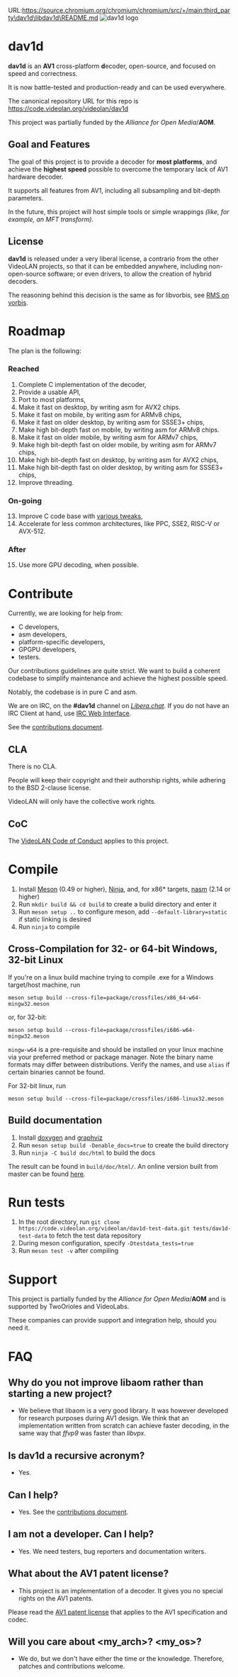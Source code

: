 URL:https://source.chromium.org/chromium/chromium/src/+/main:third_party\dav1d\libdav1d\README.md
![dav1d logo](doc/dav1d_logo.png)

# dav1d

**dav1d** is an **AV1** cross-platform **d**ecoder, open-source, and focused on speed and correctness.

It is now battle-tested and production-ready and can be used everywhere.

The canonical repository URL for this repo is https://code.videolan.org/videolan/dav1d

This project was partially funded by the *Alliance for Open Media*/**AOM**.

## Goal and Features

The goal of this project is to provide a decoder for **most platforms**, and achieve the **highest speed** possible to overcome the temporary lack of AV1 hardware decoder.

It supports all features from AV1, including all subsampling and bit-depth parameters.

In the future, this project will host simple tools or simple wrappings *(like, for example, an MFT transform)*.

## License

**dav1d** is released under a very liberal license, a contrario from the other VideoLAN projects, so that it can be embedded anywhere, including non-open-source software; or even drivers, to allow the creation of hybrid decoders.

The reasoning behind this decision is the same as for libvorbis, see [RMS on vorbis](https://lwn.net/2001/0301/a/rms-ov-license.php3).

# Roadmap

The plan is the following:

### Reached
1. Complete C implementation of the decoder,
2. Provide a usable API,
3. Port to most platforms,
4. Make it fast on desktop, by writing asm for AVX2 chips.
5. Make it fast on mobile, by writing asm for ARMv8 chips,
6. Make it fast on older desktop, by writing asm for SSSE3+ chips,
7. Make high bit-depth fast on mobile, by writing asm for ARMv8 chips.
8. Make it fast on older mobile, by writing asm for ARMv7 chips,
9. Make high bit-depth fast on older mobile, by writing asm for ARMv7 chips,
10. Make high bit-depth fast on desktop, by writing asm for AVX2 chips,
11. Make high bit-depth fast on older desktop, by writing asm for SSSE3+ chips,
12. Improve threading.

### On-going
13. Improve C code base with [various tweaks](https://code.videolan.org/videolan/dav1d/wikis/task-list),
14. Accelerate for less common architectures, like PPC, SSE2, RISC-V or AVX-512.

### After
15. Use more GPU decoding, when possible.

# Contribute

Currently, we are looking for help from:
- C developers,
- asm developers,
- platform-specific developers,
- GPGPU developers,
- testers.

Our contributions guidelines are quite strict. We want to build a coherent codebase to simplify maintenance and achieve the highest possible speed.

Notably, the codebase is in pure C and asm.

We are on IRC, on the **#dav1d** channel on [*Libera.chat*](http://libera.chat/). If you do not have an IRC Client at hand, use [IRC Web Interface](https://web.libera.chat/#dav1d).

See the [contributions document](CONTRIBUTING.md).

## CLA

There is no CLA.

People will keep their copyright and their authorship rights, while adhering to the BSD 2-clause license.

VideoLAN will only have the collective work rights.

## CoC

The [VideoLAN Code of Conduct](https://wiki.videolan.org/CoC) applies to this project.

# Compile

1. Install [Meson](https://mesonbuild.com/) (0.49 or higher), [Ninja](https://ninja-build.org/), and, for x86\* targets, [nasm](https://nasm.us/) (2.14 or higher)
2. Run `mkdir build && cd build` to create a build directory and enter it
3. Run `meson setup ..` to configure meson, add `--default-library=static` if static linking is desired
4. Run `ninja` to compile

## Cross-Compilation for 32- or 64-bit Windows, 32-bit Linux

If you're on a linux build machine trying to compile .exe for a Windows target/host machine, run

```
meson setup build --cross-file=package/crossfiles/x86_64-w64-mingw32.meson
```

or, for 32-bit:

```
meson setup build --cross-file=package/crossfiles/i686-w64-mingw32.meson
```

`mingw-w64` is a pre-requisite and should be installed on your linux machine via your preferred method or package manager. Note the binary name formats may differ between distributions. Verify the names, and use `alias` if certain binaries cannot be found.

For 32-bit linux, run

```
meson setup build --cross-file=package/crossfiles/i686-linux32.meson
```

## Build documentation

1. Install [doxygen](https://www.doxygen.nl/) and [graphviz](https://www.graphviz.org/)
2. Run `meson setup build -Denable_docs=true` to create the build directory
3. Run `ninja -C build doc/html` to build the docs

The result can be found in `build/doc/html/`. An online version built from master can be found [here](https://videolan.videolan.me/dav1d/).

# Run tests

1. In the root directory, run `git clone https://code.videolan.org/videolan/dav1d-test-data.git tests/dav1d-test-data` to fetch the test data repository
2. During meson configuration, specify `-Dtestdata_tests=true`
3. Run `meson test -v` after compiling

# Support

This project is partially funded by the *Alliance for Open Media*/**AOM** and is supported by TwoOrioles and VideoLabs.

These companies can provide support and integration help, should you need it.


# FAQ

## Why do you not improve libaom rather than starting a new project?

- We believe that libaom is a very good library. It was however developed for research purposes during AV1 design.
We think that an implementation written from scratch can achieve faster decoding, in the same way that *ffvp9* was faster than *libvpx*.

## Is dav1d a recursive acronym?

- Yes.

## Can I help?

- Yes. See the [contributions document](CONTRIBUTING.md).

## I am not a developer. Can I help?

- Yes. We need testers, bug reporters and documentation writers.

## What about the AV1 patent license?

- This project is an implementation of a decoder. It gives you no special rights on the AV1 patents.

Please read the [AV1 patent license](doc/PATENTS) that applies to the AV1 specification and codec.

## Will you care about <my_arch>? <my_os>?

- We do, but we don't have either the time or the knowledge. Therefore, patches and contributions welcome.
